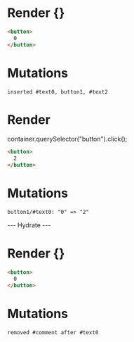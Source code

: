 # Render {}
```html
<button>
  0
</button>
```

# Mutations
```
inserted #text0, button1, #text2
```


# Render 
container.querySelector("button").click();

```html
<button>
  2
</button>
```

# Mutations
```
button1/#text0: "0" => "2"
```


--- Hydrate ---
# Render {}
```html
<button>
  0
</button>
```

# Mutations
```
removed #comment after #text0
```